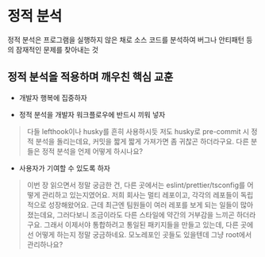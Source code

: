 # 정적 분석

정적 분석은 프로그램을 실행하지 않은 채로 소스 코드를 분석하여 버그나 안티패턴 등의 잠재적인 문제를 찾아내는 것

## 정적 분석을 적용하며 깨우친 핵심 교훈

- 개발자 행복에 집중하자

- 정적 분석을 개발자 워크플로우에 반드시 끼워 넣자

> 다들 lefthook이나 husky를 흔히 사용하시듯 저도 husky로 pre-commit 시 정적 분석을 돌리는데요, 커밋을 짧게 짧게 가져가면 좀 귀찮곤 하더라구요.
> 다른 분들은 정적 분석을 언제 어떻게 하시나요?

- 사용자가 기여할 수 있도록 하자

> 이번 장 읽으면서 정말 궁금한 건, 다른 곳에서는 eslint/prettier/tsconfig를 어떻게 관리하고 있는지였어요.
> 저희 회사는 멀티 레포이고, 각각의 레포들이 독립적으로 성장해왔어요.
> 근데 최근엔 팀원들이 여러 레포를 보게 되는 일들이 많아졌는데요, 그러다보니 조금이라도 다른 스타일에 약간의 거부감을 느끼곤 하더라구요.
> 그래서 이제서야 통합하려고 통일된 패키지들을 만들고 있는데, 다른 곳에선 어떻게 하는지 정말 궁금하네요.
> 모노레포인 곳들도 있을텐데 그냥 root에서 관리하나요?